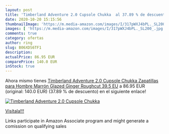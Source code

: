 ```yaml
---
layout: post
title: 'Timberland Adventure 2.0 Cupsole Chukka  al 37.89 % de descuento'
date: 2020-10-20 15:15:56
thumbnailImage: 'https://m.media-amazon.com/images/I/317pWXJ4bPL._SL200_.jpg'
images: [ 'https://m.media-amazon.com/images/I/317pWXJ4bPL._SL200_.jpg' ]
comments: true
category: ofertas
author: ring
slug: B06XDS6TF1
description:
actualPrice: 86.95 EUR
comparePrice: 140.0 EUR
inStock: true
---
```


Ahora mismo tienes [Timberland Adventure 2.0 Cupsole Chukka  Zapatillas para Hombre  Marrón Glazed Ginger Roughcut  39.5 EU](https://www.amazon.es/dp/B06XDS6TF1/?tag=tolees-21) a 86.95 EUR (original: 140.0 EUR) (37.89 %  de descuento) en el siguiente enlace!

[![Timberland Adventure 2.0 Cupsole Chukka ](https://m.media-amazon.com/images/I/317pWXJ4bPL._SL200_.jpg)](https://www.amazon.es/dp/B06XDS6TF1/?tag=tolees-21)

[Visítala!!!](https://www.amazon.es/dp/B06XDS6TF1/?tag=tolees-21)

Links participate in Amazon Associate program and might generate a comission on qualifying sales
